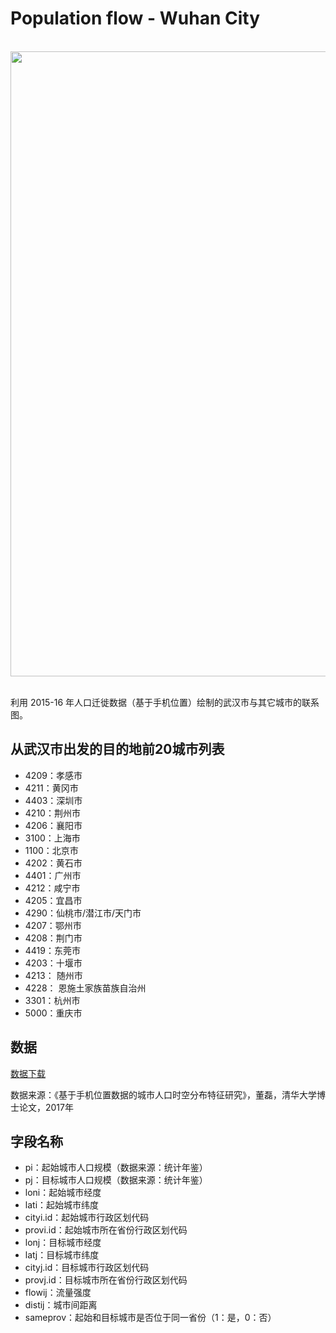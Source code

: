 # Population flow - Wuhan City

<div align="center">
  <img src="https://github.com/quanturban/population_flow/blob/master/population_flow_wuhan.png" width = "1000"><br><br>
</div>

利用 2015-16 年人口迁徙数据（基于手机位置）绘制的武汉市与其它城市的联系图。

## 从武汉市出发的目的地前20城市列表
* 4209：孝感市
* 4211：黄冈市
* 4403：深圳市
* 4210：荆州市
* 4206：襄阳市
* 3100：上海市
* 1100：北京市
* 4202：黄石市
* 4401：广州市
* 4212：咸宁市
* 4205：宜昌市
* 4290：仙桃市/潜江市/天门市
* 4207：鄂州市
* 4208：荆门市
* 4419：东莞市
* 4203：十堰市
* 4213：	随州市
* 4228：	恩施土家族苗族自治州
* 3301：杭州市
* 5000：重庆市

 
## 数据

[数据下载](https://github.com/quanturban/population_flow/blob/master/wuhan_flow.csv)

数据来源：《基于手机位置数据的城市人口时空分布特征研究》，董磊，清华大学博士论文，2017年
 
## 字段名称
 
* pi：起始城市人口规模（数据来源：统计年鉴）
* pj：目标城市人口规模（数据来源：统计年鉴）
* loni：起始城市经度
* lati：起始城市纬度
* cityi.id：起始城市行政区划代码
* provi.id：起始城市所在省份行政区划代码
* lonj：目标城市经度	
* latj：目标城市纬度	
* cityj.id：目标城市行政区划代码
* provj.id：目标城市所在省份行政区划代码	
* flowij：流量强度
* distij：城市间距离
* sameprov：起始和目标城市是否位于同一省份（1：是，0：否）
 
 
